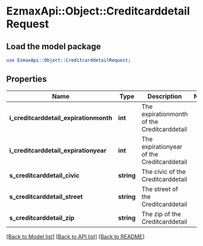 # EzmaxApi::Object::CreditcarddetailRequest

## Load the model package
```perl
use EzmaxApi::Object::CreditcarddetailRequest;
```

## Properties
Name | Type | Description | Notes
------------ | ------------- | ------------- | -------------
**i_creditcarddetail_expirationmonth** | **int** | The expirationmonth of the Creditcarddetail | 
**i_creditcarddetail_expirationyear** | **int** | The expirationyear of the Creditcarddetail | 
**s_creditcarddetail_civic** | **string** | The civic of the Creditcarddetail | 
**s_creditcarddetail_street** | **string** | The street of the Creditcarddetail | 
**s_creditcarddetail_zip** | **string** | The zip of the Creditcarddetail | 

[[Back to Model list]](../README.md#documentation-for-models) [[Back to API list]](../README.md#documentation-for-api-endpoints) [[Back to README]](../README.md)


